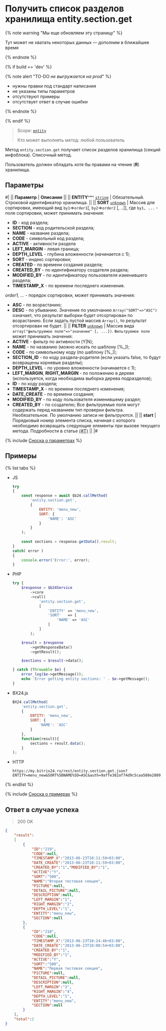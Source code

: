 # Получить список разделов хранилища entity.section.get

{% note warning "Мы еще обновляем эту страницу" %}

Тут может не хватать некоторых данных — дополним в ближайшее время

{% endnote %}

{% if build == 'dev' %}

{% note alert "TO-DO _не выгружается на prod_" %}

- нужны правки под стандарт написания
- не указаны типы параметров
- отсутствуют примеры
- отсутствует ответ в случае ошибки

{% endnote %}

{% endif %}

> Scope: [`entity`](../../scopes/permissions.md)
>
> Кто может выполнять метод: любой пользователь

Метод `entity.section.get` получает список разделов хранилища (секций инфоблока). Списочный метод.

Пользователь должен обладать хотя бы правами на чтение (**R**) хранилища.

## Параметры

#|
|| **Параметр** | **Описание** ||
|| **ENTITY**^*^
[`string`](../../data-types.md) | Обязательный. Строковой идентификатор хранилища. ||
|| **SORT**
[`unknown`](../../data-types.md) | Массив для сортировки, имеющий вид `by1`=>`order1`[, `by2`=>`order2` [, ..]], где `by1, ...` - поле сортировки, может принимать значения: 
- **ID** - код раздела;
- **SECTION** - код родительской раздела;
- **NAME** - название раздела;
- **CODE** - символьный код раздела;
- **ACTIVE** - активности раздела
- **LEFT_MARGIN** - левая граница;
- **DEPTH_LEVEL** - глубина вложенности (начинается с 1);
- **SORT** - индекс сортировки;
- **CREATED** - по времени создания раздела;
- **CREATED_BY** - по идентификатору создателя раздела;
- **MODIFIED_BY** - по идентификатору пользователя изменившего раздела;
- **TIMESTAMP_X** - по времени последнего изменения.

*order1, ...* - порядок сортировки, может принимать значения:
- **ASC** - по возрастанию;
- **DESC** - по убыванию.
Значение по умолчанию `Array("SORT"=>"ASC")` означает, что результат выборки будет отсортирован по возрастанию. Если задать пустой массив `Array()`, то результат отсортирован не будет. ||
|| **FILTER**
[`unknown`](../../data-types.md) | Массив вида `array("фильтруемое поле"=>"значение" [, ...])`. `Фильтруемое поле` может принимать значения:
- **ACTIVE** - фильтр по активности (Y\|N);
- **NAME** - по названию (можно искать по шаблону [%_]);
- **CODE** - по символьному коду (по шаблону [%_]);
- **SECTION_ID** - по коду раздела-родителя (если указать false, то будут возвращены корневые разделы);
- **DEPTH_LEVEL** - по уровню вложенности (начинается с 1);
- **LEFT_MARGIN**, **RIGHT_MARGIN** - по положению в дереве (используется, когда необходима выборка дерева подразделов);
- **ID** - по коду раздела;
- **TIMESTAMP_X** - по времени последнего изменения;
- **DATE_CREATE** - по времени создания;
- **MODIFIED_BY** - по коду пользователя изменившему раздел;
- **CREATED_BY** - по создателю;
Все фильтруемые поля могут содержать перед названием тип проверки фильтра. Необязательное. По умолчанию записи не фильтруются. ||
|| **start** | Порядковый номер элемента списка, начиная с которого необходимо возвращать следующие элементы при вызове текущего метода. Подробности в статье [{#T}](../../how-to-call-rest-api/list-methods-pecularities.md) ||
|#

{% include [Сноска о параметрах](../../../_includes/required.md) %}

## Примеры

{% list tabs %}

- JS


    ```js
    try
    {
    	const response = await $b24.callMethod(
    		'entity.section.get',
    		{
    			ENTITY: 'menu_new',
    			SORT: {
    				'NAME': 'ASC'
    			}
    		}
    	);
    	
    	const sections = response.getData().result;
    }
    catch( error )
    {
    	console.error('Error:', error);
    }
    ```

- PHP


    ```php
    try {
        $response = $b24Service
            ->core
            ->call(
                'entity.section.get',
                [
                    'ENTITY' => 'menu_new',
                    'SORT'   => [
                        'NAME' => 'ASC'
                    ]
                ]
            );
    
        $result = $response
            ->getResponseData()
            ->getResult();
    
        $sections = $result->data();
    
    } catch (Throwable $e) {
        error_log($e->getMessage());
        echo 'Error getting entity sections: ' . $e->getMessage();
    }
    ```

- BX24.js

    ```js
    BX24.callMethod(
        'entity.section.get',
        {
            ENTITY: 'menu_new',
            SORT: {
                'NAME': 'ASC'
            }
        },
        function(result){
            sections = result.data();
        }
    );
    ```

- HTTP

    ```http
    https://my.bitrix24.ru/rest/entity.section.get.json?ENTITY=menu_new&SORT%5BNAME%5D=ASC&auth=9affe382af74d9c5caa588e28096e872
    ```

{% endlist %}

{% include [Сноска о примерах](../../../_includes/examples.md) %}

## Ответ в случае успеха

> 200 OK
```json
{
    "result":
    [
        {
            "ID":"219",
            "CODE":null,
            "TIMESTAMP_X":"2013-06-23T10:11:59+03:00",
            "DATE_CREATE":"2013-06-23T10:11:59+03:00",
            "CREATED_BY":"1","MODIFIED_BY":"1",
            "ACTIVE":"Y",
            "SORT":"500",
            "NAME":"Вторая тестовая секция",
            "PICTURE":null,
            "DETAIL_PICTURE":null,
            "DESCRIPTION":null,
            "LEFT_MARGIN":"1",
            "RIGHT_MARGIN":"2",
            "DEPTH_LEVEL":"1",
            "ENTITY":"menu_new",
            "SECTION":null
        },
        {
            "ID":"218",
            "CODE":null,
            "TIMESTAMP_X":"2013-06-23T10:24:46+03:00",
            "DATE_CREATE":"2013-06-23T10:08:54+03:00",
            "CREATED_BY":"1",
            "MODIFIED_BY":"1",
            "ACTIVE":"Y",
            "SORT":"500",
            "NAME":"Первая тестовая секция",
            "PICTURE":null,
            "DETAIL_PICTURE":null,
            "DESCRIPTION":null,
            "LEFT_MARGIN":"3",
            "RIGHT_MARGIN":"4",
            "DEPTH_LEVEL":"1",
            "ENTITY":"menu_new",
            "SECTION":null
        }
    ],
    "total":2
}
```

